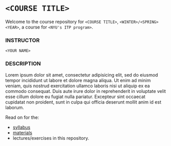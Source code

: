 <!--
↓↓↓↓↓↓↓↓↓↓↓↓↓↓↓↓ TODO: COURSE TITLE ↓↓↓↓↓↓↓↓↓↓↓↓↓↓↓↓↓↓↓
-->

# `<COURSE TITLE>`

<!--
↓↓↓↓↓↓↓↓↓↓↓↓↓↓↓↓ TODO: WELCOME ↓↓↓↓↓↓↓↓↓↓↓↓↓↓↓↓↓↓↓
-->

Welcome to the course repository for `<COURSE TITLE>`, `<WINTER>/<SPRING> <YEAR>`, a course for `<NYU's ITP program>`.


### INSTRUCTOR

<!--
↓↓↓↓↓↓↓↓↓↓↓↓↓↓↓↓ TODO: INSTRUCTOR NAME ↓↓↓↓↓↓↓↓↓↓↓↓↓↓↓↓↓↓↓
-->

`<YOUR NAME>`


### DESCRIPTION

<!--
↓↓↓↓↓↓↓↓↓↓↓↓↓↓↓↓ TODO: SHORT DESCIPTION ↓↓↓↓↓↓↓↓↓↓↓↓↓↓↓↓↓↓↓
-->

Lorem ipsum dolor sit amet, consectetur adipisicing elit, sed do eiusmod tempor incididunt ut labore et dolore magna aliqua. Ut enim ad minim veniam, quis nostrud exercitation ullamco laboris nisi ut aliquip ex ea commodo consequat. Duis aute irure dolor in reprehenderit in voluptate velit esse cillum dolore eu fugiat nulla pariatur. Excepteur sint occaecat cupidatat non proident, sunt in culpa qui officia deserunt mollit anim id est laborum.



Read on for the:
- [syllabus](SYLLABUS.md)
- [materials](MATERIALS.md)
- lectures/exercises in this repository.
